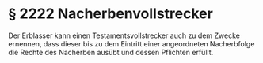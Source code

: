 # § 2222 Nacherbenvollstrecker
Der Erblasser kann einen Testamentsvollstrecker auch zu dem Zwecke ernennen, dass dieser bis zu dem Eintritt einer angeordneten Nacherbfolge die Rechte des Nacherben ausübt und dessen Pflichten erfüllt.